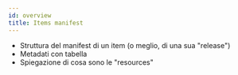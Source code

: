```yaml
---
id: overview
title: Items manifest
---
```


- Struttura del manifest di un item (o meglio, di una sua "release")
- Metadati con tabella
- Spiegazione di cosa sono le "resources"

